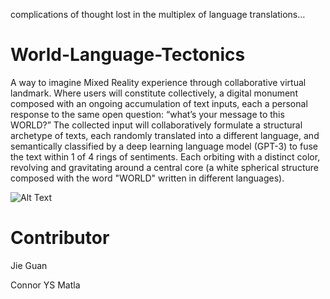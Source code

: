 complications of thought lost in the multiplex of language translations…
# World-Language-Tectonics
A way to imagine Mixed Reality experience through collaborative virtual landmark. Where users will constitute collectively, a digital monument composed with an ongoing accumulation of text inputs, each a personal response to the same open question: “what’s your message to this WORLD?” The collected input will collaboratively formulate a structural archetype of texts, each randomly translated into a different language, and semantically classified by a deep learning language model (GPT-3) to fuse the text within 1 of 4 rings of sentiments. Each orbiting with a distinct color, revolving and gravitating around a central core (a white spherical structure composed with the word "WORLD" written in different languages). 

![Alt Text](https://media.giphy.com/media/vFKqnCdLPNOKc/giphy.gif)

# Contributor
Jie Guan  

Connor YS Matla
